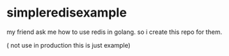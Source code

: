 # simpleredisexample

my friend ask me how to use redis in golang. so i create this repo for them.

( not use in production this is just example) 
